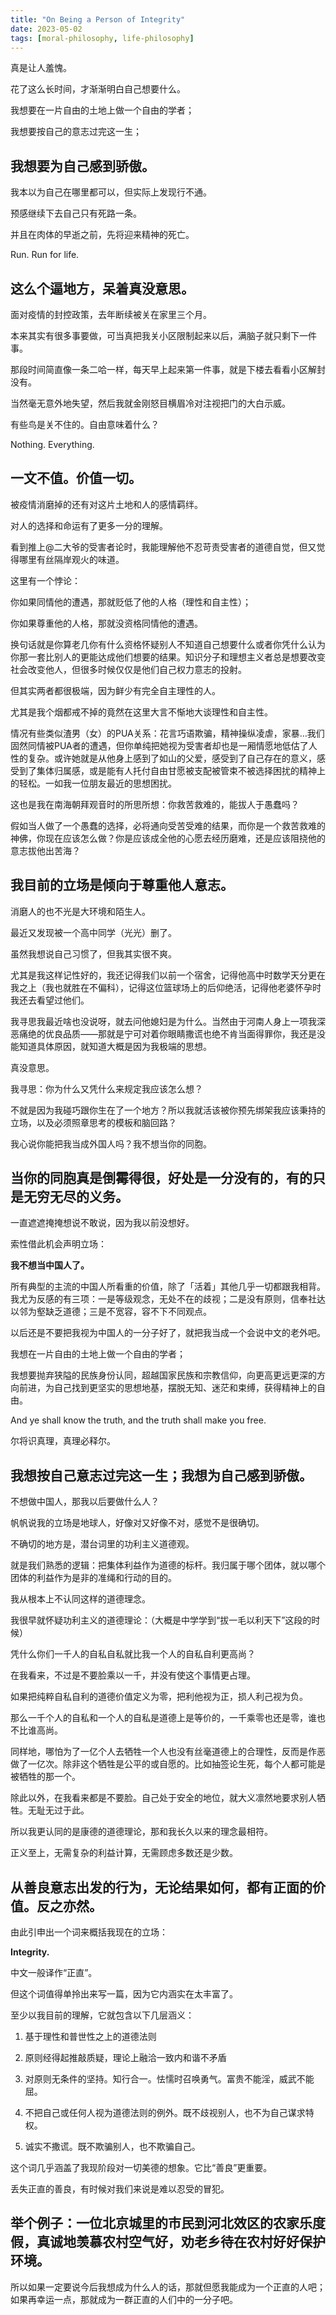 ```yaml
---
title: "On Being a Person of Integrity"
date: 2023-05-02
tags: [moral-philosophy, life-philosophy]
---
```


真是让人羞愧。

花了这么长时间，才渐渐明白自己想要什么。

我想要在一片自由的土地上做一个自由的学者；

我想要按自己的意志过完这一生；

我想要为自己感到骄傲。
---

我本以为自己在哪里都可以，但实际上发现行不通。

预感继续下去自己只有死路一条。

并且在肉体的早逝之前，先将迎来精神的死亡。

Run. Run for life.

这么个逼地方，呆着真没意思。
---

面对疫情的封控政策，去年断续被关在家里三个月。  

本来其实有很多事要做，可当真把我关小区限制起来以后，满脑子就只剩下一件事。

那段时间简直像一条二哈一样，每天早上起来第一件事，就是下楼去看看小区解封没有。

当然毫无意外地失望，然后我就金刚怒目横眉冷对注视把门的大白示威。

有些鸟是关不住的。自由意味着什么？

Nothing. Everything. 

一文不值。价值一切。
---

被疫情消磨掉的还有对这片土地和人的感情羁绊。

对人的选择和命运有了更多一分的理解。

看到推上@二大爷的受害者论时，我能理解他不忍苛责受害者的道德自觉，但又觉得哪里有丝隔岸观火的味道。

这里有一个悖论：

你如果同情他的遭遇，那就贬低了他的人格（理性和自主性）；

你如果尊重他的人格，那就没资格同情他的遭遇。

换句话就是你算老几你有什么资格怀疑别人不知道自己想要什么或者你凭什么认为你那一套比别人的更能达成他们想要的结果。知识分子和理想主义者总是想要改变社会改变他人，但很多时候仅仅是他们自己权力意志的投射。

但其实两者都很极端，因为鲜少有完全自主理性的人。

尤其是我个烟都戒不掉的竟然在这里大言不惭地大谈理性和自主性。

情况有些类似渣男（女）的PUA关系：花言巧语欺骗，精神操纵凌虐，家暴…我们固然同情被PUA者的遭遇，但你单纯把她视为受害者却也是一厢情愿地低估了人性的复杂。或许她就是从他身上感到了如山的父爱，感受到了自己存在的意义，感受到了集体归属感，或是能有人托付自由甘愿被支配被管束不被选择困扰的精神上的轻松。一如我一位朋友最近的思想困扰。

这也是我在南海朝拜观音时的所思所想：你救苦救难的，能拔人于愚蠢吗？

假如当人做了一个愚蠢的选择，必将通向受苦受难的结果，而你是一个救苦救难的神佛，你现在应该怎么做？你是应该成全他的心愿去经历磨难，还是应该阻挠他的意志拔他出苦海？

我目前的立场是倾向于尊重他人意志。
---

消磨人的也不光是大环境和陌生人。

最近又发现被一个高中同学（光光）删了。

虽然我想说自己习惯了，但我其实很不爽。

尤其是我这样记性好的，我还记得我们以前一个宿舍，记得他高中时数学天分更在我之上（我也就胜在不偏科），记得这位篮球场上的后仰绝活，记得他老婆怀孕时我还去看望过他们。

我寻思我最近啥也没说呀，就去问他媳妇是为什么。当然由于河南人身上一项我深恶痛绝的优良品质——那就是宁可对着你眼睛撒谎也绝不肯当面得罪你，我还是没能知道具体原因，就知道大概是因为我极端的思想。

真没意思。

我寻思：你为什么又凭什么来规定我应该怎么想？

不就是因为我碰巧跟你生在了一个地方？所以我就活该被你预先绑架我应该秉持的立场，以及必须照章思考的模板和脑回路？

我心说你能把我当成外国人吗？我不想当你的同胞。

当你的同胞真是倒霉得很，好处是一分没有的，有的只是无穷无尽的义务。
---

一直遮遮掩掩想说不敢说，因为我以前没想好。

索性借此机会声明立场：

**我不想当中国人了。**

所有典型的主流的中国人所看重的价值，除了「活着」其他几乎一切都跟我相背。我尤为反感的有三项：一是等级观念，无处不在的歧视；二是没有原则，信奉社达以邻为壑缺乏道德；三是不宽容，容不下不同观点。

以后还是不要把我视为中国人的一分子好了，就把我当成一个会说中文的老外吧。

我想在一片自由的土地上做一个自由的学者；

我想要抛弃狭隘的民族身份认同，超越国家民族和宗教信仰，向更高更远更深的方向前进，为自己找到更坚实的思想地基，摆脱无知、迷茫和束缚，获得精神上的自由。

And ye shall know the truth, and the truth shall make you free.

尔将识真理，真理必释尔。

我想按自己意志过完这一生；我想为自己感到骄傲。
---

不想做中国人，那我以后要做什么人？

帆帆说我的立场是地球人，好像对又好像不对，感觉不是很确切。

不确切的地方是，潜台词里的功利主义道德观。

就是我们熟悉的逻辑：把集体利益作为道德的标杆。我归属于哪个团体，就以哪个团体的利益作为是非的准绳和行动的目的。

我从根本上不认同这样的道德理念。

我很早就怀疑功利主义的道德理论：（大概是中学学到“拔一毛以利天下”这段的时候）

凭什么你们一千人的自私自私就比我一个人的自私自利更高尚？

在我看来，不过是不要脸乘以一千，并没有使这个事情更占理。

如果把纯粹自私自利的道德价值定义为零，把利他视为正，损人利己视为负。

那么一千个人的自私和一个人的自私是道德上是等价的，一千乘零也还是零，谁也不比谁高尚。

同样地，哪怕为了一亿个人去牺牲一个人也没有丝毫道德上的合理性，反而是作恶做了一亿次。除非这个牺牲是公平的或自愿的。比如抽签论生死，每个人都可能是被牺牲的那一个。

除此以外，在我看来都是不要脸。自己处于安全的地位，就大义凛然地要求别人牺牲。无耻无过于此。

所以我更认同的是康德的道德理论，那和我长久以来的理念最相符。

正义至上，无需复杂的利益计算，无需顾虑多数还是少数。

从善良意志出发的行为，无论结果如何，都有正面的价值。反之亦然。
---

由此引申出一个词来概括我现在的立场：

**Integrity.**

中文一般译作“正直”。

但这个词值得单拎出来写一篇，因为它内涵实在太丰富了。

至少以我目前的理解，它就包含以下几层涵义：

1. 基于理性和普世性之上的道德法则

2. 原则经得起推敲质疑，理论上融洽一致内和谐不矛盾

3. 对原则无条件的坚持。知行合一。怯懦时召唤勇气。富贵不能淫，威武不能屈。

4. 不把自己或任何人视为道德法则的例外。既不歧视别人，也不为自己谋求特权。

5. 诚实不撒谎。既不欺骗别人，也不欺骗自己。

这个词几乎涵盖了我现阶段对一切美德的想象。它比“善良”更重要。

丢失正直的善良，有时候对我们来说是难以忍受的冒犯。

举个例子：一位北京城里的市民到河北效区的农家乐度假，真诚地羡慕农村空气好，劝老乡待在农村好好保护环境。
---

所以如果一定要说今后我想成为什么人的话，那就但愿我能成为一个正直的人吧；如果再幸运一点，那就成为一群正直的人们中的一分子吧。
